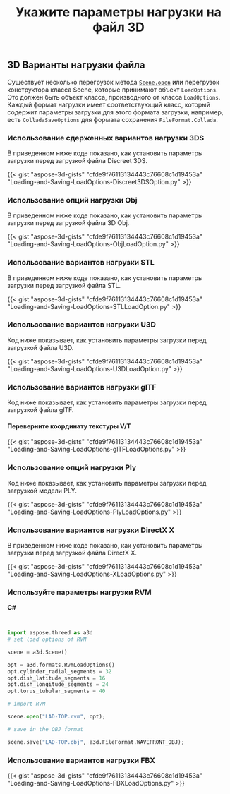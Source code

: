 ﻿---
title: Укажите параметры нагрузки на файл 3D
type: docs
weight: 30
url: /ru/python-net/specify-3d-file-load-options/
description: Существует несколько перегрузок метода Scene.Open или перегрузок конструктора класса Scene, которые принимают объект LoadOptions. Каждый формат нагрузки имеет соответствующий класс, который содержит параметры загрузки для этого формата нагрузки.
---
## **3D Варианты нагрузки файла**
Существует несколько перегрузок метода [`Scene.open`](https://reference.aspose.com/3d/net/aspose.threed/scene) или перегрузок конструктора класса Scene, которые принимают объект `LoadOptions`. Это должен быть объект класса, производного от класса `LoadOptions`. Каждый формат нагрузки имеет соответствующий класс, который содержит параметры загрузки для этого формата загрузки, например, есть `ColladaSaveOptions` для формата сохранения `FileFormat.Collada`.
### **Использование сдерженных вариантов нагрузки 3DS**
В приведенном ниже коде показано, как установить параметры загрузки перед загрузкой файла Discreet 3DS.

{{< gist "aspose-3d-gists" "cfde9f76113134443c76608c1d19453a" "Loading-and-Saving-LoadOptions-Discreet3DSOption.py" >}}
### **Использование опций нагрузки Obj**
В приведенном ниже коде показано, как установить параметры загрузки перед загрузкой файла 3D Obj.

{{< gist "aspose-3d-gists" "cfde9f76113134443c76608c1d19453a" "Loading-and-Saving-LoadOptions-ObjLoadOption.py" >}}
### **Использование вариантов нагрузки STL**
В приведенном ниже коде показано, как установить параметры загрузки перед загрузкой файла STL.

{{< gist "aspose-3d-gists" "cfde9f76113134443c76608c1d19453a" "Loading-and-Saving-LoadOptions-STLLoadOption.py" >}}
### **Использование вариантов нагрузки U3D**
Код ниже показывает, как установить параметры загрузки перед загрузкой файла U3D.

{{< gist "aspose-3d-gists" "cfde9f76113134443c76608c1d19453a" "Loading-and-Saving-LoadOptions-U3DLoadOption.py" >}}
### **Использование вариантов нагрузки glTF**
Код ниже показывает, как установить параметры загрузки перед загрузкой файла glTF.
#### **Переверните координату текстуры V/T**
{{< gist "aspose-3d-gists" "cfde9f76113134443c76608c1d19453a" "Loading-and-Saving-LoadOptions-glTFLoadOptions.py" >}}
### **Использование опций нагрузки Ply**
Код ниже показывает, как установить параметры загрузки перед загрузкой модели PLY.

{{< gist "aspose-3d-gists" "cfde9f76113134443c76608c1d19453a" "Loading-and-Saving-LoadOptions-PlyLoadOptions.py" >}}
### **Использование вариантов нагрузки DirectX X**
В приведенном ниже коде показано, как установить параметры загрузки перед загрузкой файла DirectX X.

{{< gist "aspose-3d-gists" "cfde9f76113134443c76608c1d19453a" "Loading-and-Saving-LoadOptions-XLoadOptions.py" >}}
### **Используйте параметры нагрузки RVM**
**C#**

```py


import aspose.threed as a3d
# set load options of RVM

scene = a3d.Scene()

opt = a3d.formats.RvmLoadOptions()
opt.cylinder_radial_segments = 32
opt.dish_latitude_segments = 16
opt.dish_longitude_segments = 24
opt.torus_tubular_segments = 40

# import RVM

scene.open("LAD-TOP.rvm", opt);

# save in the OBJ format

scene.save("LAD-TOP.obj", a3d.FileFormat.WAVEFRONT_OBJ);

```

### **Использование вариантов нагрузки FBX**
{{< gist "aspose-3d-gists" "cfde9f76113134443c76608c1d19453a" "Loading-and-Saving-LoadOptions-FBXLoadOptions.py" >}}
